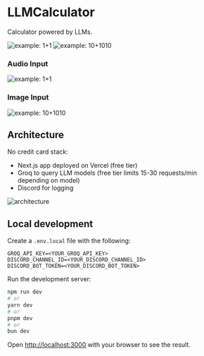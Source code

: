# LLMCalculator

Calculator powered by LLMs.


![example: 1+1](./images/example1.png)
![example: 10+1010](./images/example1010.png)
### Audio Input
![example: 1+1](./images/audio_example.png)
### Image Input
![example: 10+1010](./images/image_example.png)

## Architecture
No credit card stack:
- Next.js app deployed on Vercel (free tier)
- Groq to query LLM models (free tier limits 15-30 requests/min depending on model) 
- Discord for logging

![architecture](./images/architecture.png)

## Local development
Create a `.env.local` file with the following:
```
GROQ_API_KEY=<YOUR_GROQ_API_KEY>
DISCORD_CHANNEL_ID=<YOUR_DISCORD_CHANNEL_ID>
DISCORD_BOT_TOKEN=<YOUR_DISCORD_BOT_TOKEN>
```

Run the development server:
```bash
npm run dev
# or
yarn dev
# or
pnpm dev
# or
bun dev
```

Open [http://localhost:3000](http://localhost:3000) with your browser to see the result.
